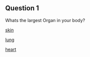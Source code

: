 
## Question 1

Whats the largest Organ in your body?


[skin](../corrects/correct.md)

[lung](https://github.com/henghuil9483/Sep10-CYOA-Plan./blob/main/start/death.md)

[heart](https://github.com/henghuil9483/Sep10-CYOA-Plan./blob/main/start/death.md)
